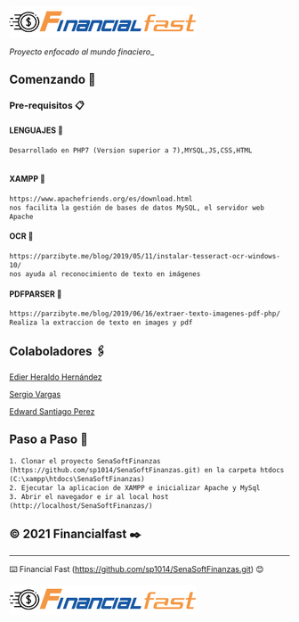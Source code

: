 <img src="Public/Assets/images/Logo.png" alt="FinancialFast"/>

_Proyecto enfocado al mundo finaciero__

## Comenzando 🚀

### Pre-requisitos 📋

#### LENGUAJES 🔆 

```
Desarrollado en PHP7 (Version superior a 7),MYSQL,JS,CSS,HTML
 
```
#### XAMPP 💾
```
https://www.apachefriends.org/es/download.html
nos facilita la gestión de bases de datos MySQL, el servidor web Apache 

```
#### OCR 📂
```
https://parzibyte.me/blog/2019/05/11/instalar-tesseract-ocr-windows-10/
nos ayuda al reconocimiento de texto en imágenes
```
#### PDFPARSER 📲

```
https://parzibyte.me/blog/2019/06/16/extraer-texto-imagenes-pdf-php/
Realiza la extraccion de texto en images y pdf
```


## Colaboladores 🖇️

[Edier Heraldo Hernández](https://github.com/eideard-hm/) 


[Sergio Vargas](https://github.com/Sergio-Vargas/)


[Edward Santiago Perez](https://github.com/sp1014)


## Paso a Paso 📖

```
1. Clonar el proyecto SenaSoftFinanzas (https://github.com/sp1014/SenaSoftFinanzas.git) en la carpeta htdocs (C:\xampp\htdocs\SenaSoftFinanzas)
2. Ejecutar la aplicacion de XAMPP e inicializar Apache y MySql
3. Abrir el navegador e ir al local host (http://localhost/SenaSoftFinanzas/)
```

## © 2021 Financialfast ✒️

---
⌨️ Financial Fast (https://github.com/sp1014/SenaSoftFinanzas.git) 😊

<img src="Public/Assets/images/Logo.png" alt="FinancialFast"/>
